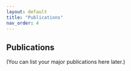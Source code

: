 ```yaml
---
layout: default
title: "Publications"
nav_order: 4
---
```


## Publications

(You can list your major publications here later.)
